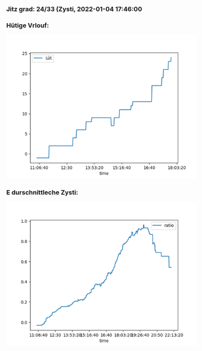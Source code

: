 ### Jitz grad: 24/33 (Zysti, 2022-01-04 17:46:00

### Hütige Vrlouf:
![Graph](Today.png)

### E durschnittleche Zysti:
![Graph](Zysti.png)